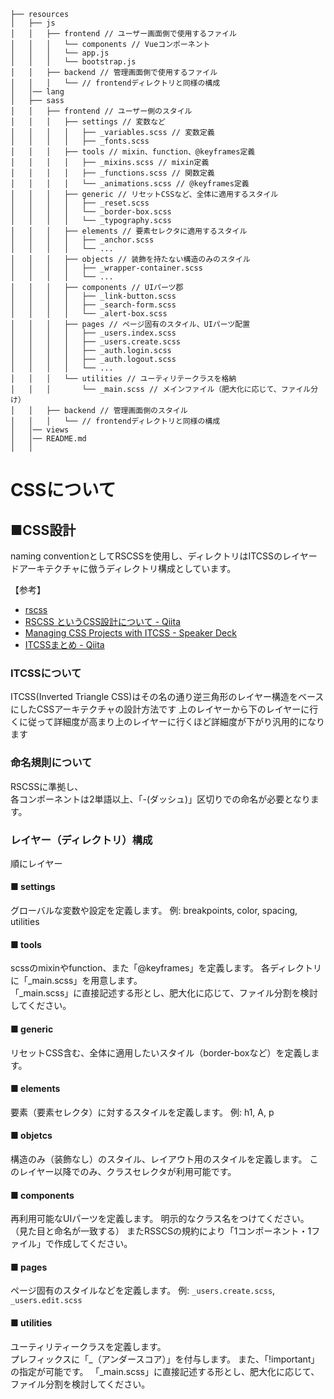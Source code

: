 ```
├── resources
│   ├── js
│   │   ├── frontend // ユーザー画面側で使用するファイル
│   │   │   └── components // Vueコンポーネント
│   │   │   └── app.js
│   │   │   └── bootstrap.js
│   │   ├── backend // 管理画面側で使用するファイル
│   │   │   └── // frontendディレクトリと同様の構成
│   │── lang
│   ├── sass
│   │   ├── frontend // ユーザー側のスタイル
│   │   │   ├── settings // 変数など
│   │   │   │   ├── _variables.scss // 変数定義
│   │   │   │   ├── _fonts.scss
│   │   │   ├── tools // mixin、function、@keyframes定義
│   │   │   │   ├── _mixins.scss // mixin定義
│   │   │   │   ├── _functions.scss // 関数定義
│   │   │   │   └── _animations.scss // @keyframes定義
│   │   │   ├── generic // リセットCSSなど、全体に適用するスタイル
│   │   │   │   ├── _reset.scss
│   │   │   │   └── _border-box.scss
│   │   │   │   └── _typography.scss
│   │   │   ├── elements // 要素セレクタに適用するスタイル
│   │   │   │   ├── _anchor.scss
│   │   │   │   └── ...
│   │   │   ├── objects // 装飾を持たない構造のみのスタイル
│   │   │   │   ├── _wrapper-container.scss
│   │   │   │   └── ...
│   │   │   ├── components // UIパーツ郡
│   │   │   │   ├── _link-button.scss
│   │   │   │   ├── _search-form.scss
│   │   │   │   └── _alert-box.scss
│   │   │   ├── pages // ページ固有のスタイル、UIパーツ配置
│   │   │   │   ├── _users.index.scss
│   │   │   │   ├── _users.create.scss
│   │   │   │   ├── _auth.login.scss
│   │   │   │   ├── _auth.logout.scss
│   │   │   │   └── ...
│   │   │   └── utilities // ユーティリテークラスを格納
│   │   │       └── _main.scss // メインファイル（肥大化に応じて、ファイル分け）
│   │   ├── backend // 管理画面側のスタイル
│   │   │   └── // frontendディレクトリと同様の構成
│   │── views
│   │── README.md
│   │
```

# CSSについて

## ■CSS設計
naming conventionとしてRSCSSを使用し、ディレクトリはITCSSのレイヤードアーキテクチャに倣うディレクトリ構成としています。

【参考】
 - [rscss](https://rscss.io/)  
 - [RSCSS というCSS設計について \- Qiita](https://qiita.com/kk6/items/760efba180ec526903db)
 - [Managing CSS Projects with ITCSS \- Speaker Deck](https://speakerdeck.com/dafed/managing-css-projects-with-itcss)
 - [ITCSSまとめ \- Qiita](https://qiita.com/makotot/items/2c3e99f15dca2789d403)

### ITCSSについて
ITCSS(Inverted Triangle CSS)はその名の通り逆三角形のレイヤー構造をベースにしたCSSアーキテクチャの設計方法です
上のレイヤーから下のレイヤーに行くに従って詳細度が高まり上のレイヤーに行くほど詳細度が下がり汎用的になります

### 命名規則について
RSCSSに準拠し、  
各コンポーネントは2単語以上、「-(ダッシュ)」区切りでの命名が必要となります。

### レイヤー（ディレクトリ）構成
順にレイヤー

#### ■ settings
グローバルな変数や設定を定義します。
例: breakpoints, color, spacing, utilities

#### ■ tools
scssのmixinやfunction、また「@keyframes」を定義します。
各ディレクトリに「_main.scss」を用意します。  
「_main.scss」に直接記述する形とし、肥大化に応じて、ファイル分割を検討してください。

#### ■ generic
リセットCSS含む、全体に適用したいスタイル（border-boxなど）を定義します。

#### ■ elements
要素（要素セレクタ）に対するスタイルを定義します。
例: h1, A, p

#### ■ objetcs
構造のみ（装飾なし）のスタイル、レイアウト用のスタイルを定義します。
このレイヤー以降でのみ、クラスセレクタが利用可能です。

#### ■ components
再利用可能なUIパーツを定義します。
明示的なクラス名をつけてください。
（見た目と命名が一致する）
またRSSCSの規約により「1コンポーネント・1ファイル」で作成してください。

#### ■ pages
ページ固有のスタイルなどを定義します。
例: `_users.create.scss`, `_users.edit.scss`

#### ■ utilities
ユーティリティークラスを定義します。  
プレフィックスに「_（アンダースコア）」を付与します。
また、「!important」の指定が可能です。
「_main.scss」に直接記述する形とし、肥大化に応じて、ファイル分割を検討してください。